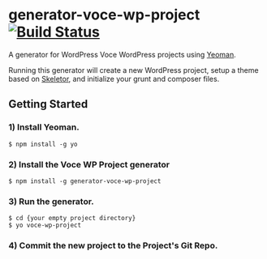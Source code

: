 # generator-voce-wp-project [![Build Status](https://secure.travis-ci.org/voceconnect/generator-voce-wp-project.png?branch=master)](https://travis-ci.org/voceconnect/generator-voce-wp-project)

A generator for WordPress Voce WordPress projects using [Yeoman](http://yeoman.io).  

Running this generator will create a new WordPress project, setup a theme based on [Skeletor](https://github.com/voceconnect/skeletor), and initialize your grunt and composer files.

## Getting Started

### 1) Install Yeoman.

```
$ npm install -g yo
```

### 2) Install the Voce WP Project generator

```
$ npm install -g generator-voce-wp-project
```

### 3) Run the generator.

```
$ cd {your empty project directory}
$ yo voce-wp-project
```

### 4) Commit the new project to the Project's Git Repo.